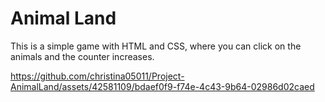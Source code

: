 # Animal Land

This is a simple game with HTML and CSS, where you can click on the animals and the counter increases.

https://github.com/christina05011/Project-AnimalLand/assets/42581109/bdaef0f9-f74e-4c43-9b64-02986d02caed

